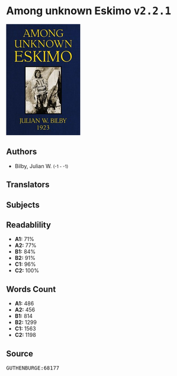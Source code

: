 # Among unknown Eskimo <kbd>v2.2.1</kbd>

![](./cover.medium.jpg "")

## Authors


 - Bilby, Julian W. <small>(-1 - -1)</small>

## Translators



## Subjects



## Readablility


 - **A1:** 71%
 - **A2:** 77%
 - **B1:** 84%
 - **B2:** 91%
 - **C1:** 96%
 - **C2:** 100%

## Words Count


 - **A1:** 486
 - **A2:** 456
 - **B1:** 814
 - **B2:** 1299
 - **C1:** 1563
 - **C2:** 1198

## Source


<kbd>GUTHENBURGE:68177</kbd>
